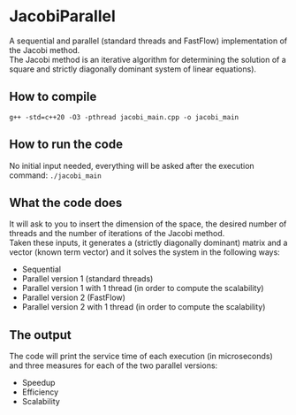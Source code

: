 # JacobiParallel
A sequential and parallel (standard threads and FastFlow) implementation of the Jacobi method.  
The Jacobi method is an iterative algorithm for determining the solution of a square and strictly diagonally dominant system of linear equations).

## How to compile
`g++ -std=c++20 -O3 -pthread jacobi_main.cpp -o jacobi_main`

## How to run the code
No initial input needed, everything will be asked after the execution command: `./jacobi_main`

## What the code does
It will ask to you to insert the dimension of the space, the desired number of threads and the number of iterations of the Jacobi method.  
Taken these inputs, it generates a (strictly diagonally dominant) matrix and a vector (known term vector) and it solves the system in the following ways:  
- Sequential  
- Parallel version 1 (standard threads)  
- Parallel version 1 with 1 thread (in order to compute the scalability)  
- Parallel version 2 (FastFlow)  
- Parallel version 2 with 1 thread (in order to compute the scalability)  

## The output
The code will print the service time of each execution (in microseconds) and three measures for each of the two parallel versions:  
- Speedup  
- Efficiency  
- Scalability  
